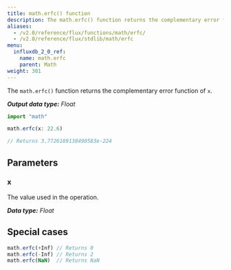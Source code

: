 ```yaml
---
title: math.erfc() function
description: The math.erfc() function returns the complementary error function of `x`.
aliases:
  - /v2.0/reference/flux/functions/math/erfc/
  - /v2.0/reference/flux/stdlib/math/erfc
menu:
  influxdb_2_0_ref:
    name: math.erfc
    parent: Math
weight: 301
---
```


The `math.erfc()` function returns the complementary error function of `x`.

_**Output data type:** Float_

```js
import "math"

math.erfc(x: 22.6)

// Returns 3.7726189138490583e-224
```

## Parameters

### x
The value used in the operation.

_**Data type:** Float_

## Special cases
```js
math.erfc(+Inf) // Returns 0
math.erfc(-Inf) // Returns 2
math.erfc(NaN)  // Returns NaN
```
